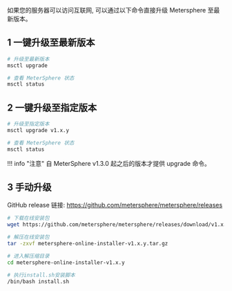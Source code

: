
如果您的服务器可以访问互联网, 可以通过以下命令直接升级 Metersphere 至最新版本。

## 1 一键升级至最新版本
```sh
# 升级至最新版本
msctl upgrade

# 查看 MeterSphere 状态
msctl status
```

## 2 一键升级至指定版本
```sh
# 升级至指定版本
msctl upgrade v1.x.y

# 查看 MeterSphere 状态
msctl status
```

!!! info "注意"
    自 MeterSphere v1.3.0 起之后的版本才提供 upgrade 命令。

## 3 手动升级
GitHub release 链接: https://github.com/metersphere/metersphere/releases
```sh
# 下载在线安装包
wget https://github.com/metersphere/metersphere/releases/download/v1.x.y/metersphere-online-installer-v1.x.y.tar.gz

# 解压在线安装包
tar -zxvf metersphere-online-installer-v1.x.y.tar.gz

# 进入解压缩目录
cd metersphere-online-installer-v1.x.y

# 执行install.sh安装脚本
/bin/bash install.sh
```
